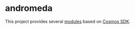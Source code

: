 # andromeda

This project provides several [modules](x/README.md) based on
[Cosmos SDK](https://github.com/cosmos/cosmos-sdk).
